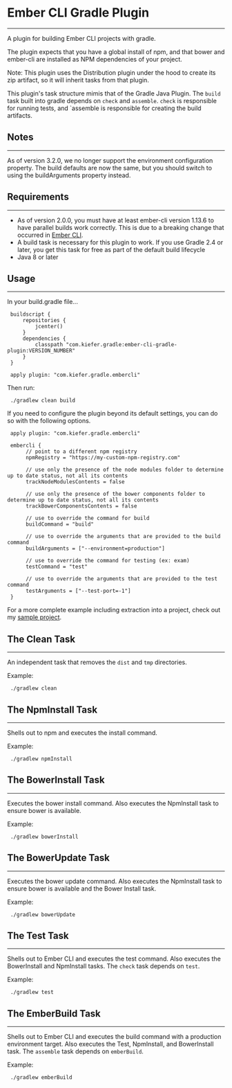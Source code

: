# Ember CLI Gradle Plugin
---------

A plugin for building Ember CLI projects with gradle.

The plugin expects that you have a global install of npm, and that bower and ember-cli are installed as NPM dependencies of your project.

Note: This plugin uses the Distribution plugin under the hood to create its zip artifact, so it will inherit tasks from that plugin.

This plugin's task structure mimis that of the Gradle Java Plugin. The `build` task built into gradle depends on `check` and `assemble`. `check` is responsible for running tests, and `assemble is responsible for creating the build artifacts.

## Notes
---------

As of version 3.2.0, we no longer support the environment configuration property. The build defaults are now the same, but you should switch to using the buildArguments property instead.

## Requirements
---------

 - As of version 2.0.0, you must have at least ember-cli version 1.13.6 to have parallel builds work correctly. This is due to a breaking change that occurred in [Ember CLI](https://github.com/ember-cli/ember-cli/pull/3239).
 - A build task is necessary for this plugin to work. If you use Gradle 2.4 or later, you get this task for free as part of the default build lifecycle
 - Java 8 or later

## Usage
---------

In your build.gradle file...

     buildscript {
         repositories {
             jcenter()
         }
         dependencies {
             classpath "com.kiefer.gradle:ember-cli-gradle-plugin:VERSION_NUMBER"
         }
     }

     apply plugin: "com.kiefer.gradle.embercli"

Then run:

     ./gradlew clean build

If you need to configure the plugin beyond its default settings, you can do so with the following options.

     apply plugin: "com.kiefer.gradle.embercli"

     embercli {
          // point to a different npm registry
          npmRegistry = "https://my-custom-npm-registry.com"

          // use only the presence of the node modules folder to determine up to date status, not all its contents
          trackNodeModulesContents = false

          // use only the presence of the bower components folder to determine up to date status, not all its contents
          trackBowerComponentsContents = false

          // use to override the command for build
          buildCommand = "build"

          // use to override the arguments that are provided to the build command
          buildArguments = ["--environment=production"]

          // use to override the command for testing (ex: exam)
          testCommand = "test"

          // use to override the arguments that are provided to the test command
          testArguments = ["--test-port=-1"]
     }

For a more complete example including extraction into a project, check out my [sample project](https://github.com/benkiefer/gradle-ember-cli-example).

## The Clean Task
---------

An independent task that removes the `dist` and `tmp` directories.

Example:

     ./gradlew clean

## The NpmInstall Task
---------

Shells out to npm and executes the install command.

Example:

     ./gradlew npmInstall

## The BowerInstall Task
---------

Executes the bower install command. Also executes the NpmInstall task to ensure bower is available.

Example:

     ./gradlew bowerInstall

## The BowerUpdate Task
---------

Executes the bower update command. Also executes the NpmInstall task to ensure bower is available and the Bower Install task.

Example:

     ./gradlew bowerUpdate

## The Test Task
---------

Shells out to Ember CLI and executes the test command. Also executes the BowerInstall and NpmInstall tasks. The `check` task depends on `test`.

Example:

     ./gradlew test

## The EmberBuild Task
---------

Shells out to Ember CLI and executes the build command with a production environment target. Also executes the Test, NpmInstall, and BowerInstall task. The `assemble` task depends on `emberBuild`.

Example:

     ./gradlew emberBuild